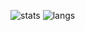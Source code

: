 ![stats](https://github-readme-stats.vercel.app/api?username=jonathadv&show_icons=true) ![langs](https://github-readme-stats.vercel.app/api/top-langs/?username=jonathadv&langs_count=10&layout=compact)
